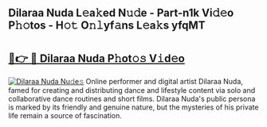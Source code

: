 ## Dilaraa Nuda L𝚎a𝚔ed N𝚞𝚍e - Part-n1k Vi𝚍𝚎o P𝚑𝚘tos - H𝚘𝚝 O𝚗𝚕yf𝚊ns L𝚎a𝚔s yfqMT

# <h2><a href="http://kf8f4z2.oniu.top/?m=Dilaraa+Nuda">🔗👉 🔴 Dilaraa Nuda P𝚑ot𝚘𝚜 V𝚒d𝚎o</a></h2>

[![Dilaraa Nuda Nu𝚍e𝚜](https://i.imgur.com/0qMVB7G.gif)](http://kf8f4z2.oniu.top/?m=Dilaraa+Nuda)
Online performer and digital artist Dilaraa Nuda, famed for creating and distributing dance and lifestyle content via solo and collaborative dance routines and short films. Dilaraa Nuda's public persona is marked by its friendly and genuine nature, but the mysteries of his private life remain a source of fascination.  
